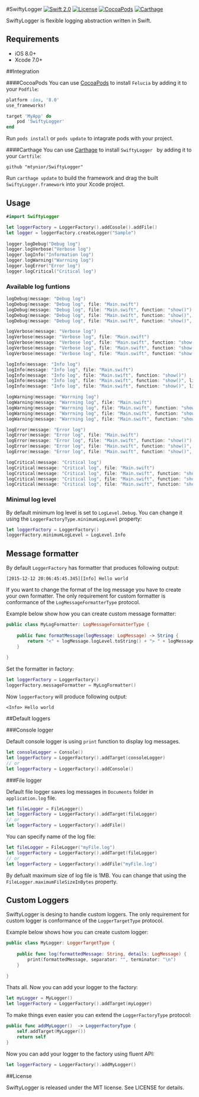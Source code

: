 #SwiftyLogger [![Swift 2.0](https://img.shields.io/badge/language-Swift-orange.svg?style=flat)](https://developer.apple.com/swift/) [![License](https://img.shields.io/badge/license-MIT-blue.svg)](https://github.com/mtynior/Felucia/blob/master/LICENSE.md) [![CocoaPods](https://img.shields.io/cocoapods/v/SwiftyLogger.svg)](https://cocoapods.org/pods/Felucia) [![Carthage](https://img.shields.io/badge/Carthage-compatible-4BC51D.svg?style=flat)](https://github.com/Carthage/Carthage)


SwiftyLogger is flexible logging abstraction written in Swift.

## Requirements

- iOS 8.0+
- Xcode 7.0+

##Integration

####CocoaPods
You can use [CocoaPods](http://cocoapods.org/) to install `Felucia` by adding it to your `Podfile`:

```ruby
platform :ios, '8.0'
use_frameworks!

target 'MyApp' do
	pod 'SwiftyLogger'
end
```
Run `pods install` or `pods update` to intagrate pods with your project.

####Carthage
You can use [Carthage](https://github.com/Carthage/Carthage) to install `SwiftyLogger ` by adding it to your `Cartfile`:

```
github "mtynior/SwiftyLogger"
```

Run `carthage update` to build the framework and drag the built `SwiftyLogger.framework` into your Xcode project.

## Usage

```swift
#import SwiftyLogger

let loggerFactory = LoggerFactory().addCosole().addFile()
let logger = loggerFactory.createLogger("Sample")
       
logger.logDebug("Debug log")
logger.logVerbose("Verbose log")
logger.logInfo("Information log")
logger.logWarning("Warrning log")
logger.logError("Error log")
logger.logCritical("Critical log")
```

### Available log funtions

```swift
logDebug(message: "Debug log")
logDebug(message: "Debug log", file: "Main.swift")
logDebug(message: "Debug log", file: "Main.swift", function: "show()")
logDebug(message: "Debug log", file: "Main.swift", function: "show()", line: 21)
logDebug(message: "Debug log", file: "Main.swift", function: "show()", line: 21, timestamp: NSDate())
```

```swift
logVerbose(message: "Verbose log")
logVerbose(message: "Verbose log", file: "Main.swift")
logVerbose(message: "Verbose log", file: "Main.swift", function: "show()")
logVerbose(message: "Verbose log", file: "Main.swift", function: "show()", line: 21)
logVerbose(message: "Verbose log", file: "Main.swift", function: "show()", line: 21, timestamp: NSDate())
```

```swift
logInfo(message: "Info log")
logInfo(message: "Info log", file: "Main.swift")
logInfo(message: "Info log", file: "Main.swift", function: "show()")
logInfo(message: "Info log", file: "Main.swift", function: "show()", line: 21)
logInfo(message: "Info log", file: "Main.swift", function: "show()", line: 21, timestamp: NSDate())
```

```swift
logWarning(message: "Warrning log")
logWarning(message: "Warrning log", file: "Main.swift")
logWarning(message: "Warrning log", file: "Main.swift", function: "show()")
logWarning(message: "Warrning log", file: "Main.swift", function: "show()", line: 21)
logWarning(message: "Warrning log", file: "Main.swift", function: "show()", line: 21, timestamp: NSDate())
```

```swift
logError(message: "Error log")
logError(message: "Error log", file: "Main.swift")
logError(message: "Error log", file: "Main.swift", function: "show()")
logError(message: "Error log", file: "Main.swift", function: "show()", line: 21)
logError(message: "Error log", file: "Main.swift", function: "show()", line: 21, timestamp: NSDate())
```
```swift
logCritical(message: "Critical log")
logCritical(message: "Critical log", file: "Main.swift")
logCritical(message: "Critical log", file: "Main.swift", function: "show()")
logCritical(message: "Critical log", file: "Main.swift", function: "show()", line: 21)
logCritical(message: "Critical log", file: "Main.swift", function: "show()", line: 21, timestamp: NSDate())
```

### Minimul log level
By default minimum log level is set to `LogLevel.Debug`. You can change it using the `LoggerFactoryType.minimumLogLevel` property: 

```swift
let loggerFactory = LoggerFactory()
loggerFactory.minimumLogLevel = LogLevel.Info
```

## Message formatter
By default `LoggerFactory` has formatter that produces following output:

```
[2015-12-12 20:06:45:45.345][Info] Hello world
```

If you want to change the format of the log message you have to create your own formatter. The only requirement for custom formatter is conformance of the `LogMessageFormatterType` protocol.

Example below show how you can create custom message formatter:

```swift
public class MyLogFormatter: LogMessageFormatterType {
    
    public func formatMessage(logMessage: LogMessage) -> String {
    	return "<" + logMessage.logLevel.toString() + "> " + logMessage.message
    }
    
}
```

Set the formatter in factory:

```swift
let loggerFactory = LoggerFactory()
loggerFactory.messageFormatter = MyLogFormatter()
```

Now `loggerFactory` will produce following output:

```
<Info> Hello world
```

##Default loggers

###Console logger

Default console logger is using `print` function to display log messages.

```swift
let consoleLogger = Console()
let loggerFactory = LoggerFactory().addTarget(consoleLogger)
// or 
let loggerFactory = LoggerFactory().addConsole()
```

###File logger

Default file logger saves log messages in `Documents` folder in `application.log` file.

```swift
let fileLogger = FileLogger()
let loggerFactory = LoggerFactory().addTarget(fileLogger)
// or 
let loggerFactory = LoggerFactory().addFile()
```

You can specify name of the log file:

```swift
let fileLogger = FileLogger("myFile.log")
let loggerFactory = LoggerFactory().addTarget(fileLogger)
// or 
let loggerFactory = LoggerFactory().addFile("myFile.log")
```
By defualt maximum size of log file is 1MB. You can change that using the `FileLogger.maximumFileSizeInBytes` property.

## Custom Loggers
SwiftyLogger is desing to handle custom loggers. The only requirement for custom logger is conformance of the `LoggerTargetType` protocol. 

Example below shows how you can create custom logger:

```swift
public class MyLogger: LoggerTargetType {
   
    public func log(formattedMessage: String, details: LogMessage) {
        print(formattedMessage, separator: "", terminator: "\n")
    }
    
}
```

Thats all. Now you can add your logger to the factory:

```swift
let myLogger = MyLogger()
let loggerFactory = LoggerFactory().addTarget(myLogger)
```

To make things even easier you can extend the `LoggerFactoryType` protocol:

```swift 
public func addMyLogger()  -> LoggerFactoryType {
	self.addTarget(MyLogger())
   	return self
}
```
Now you can add your logger to the factory using fluent API:

```swift
let loggerFactory = LoggerFactory().addMyLogger()
```

##License

SwiftyLogger is released under the MIT license. See LICENSE for details.